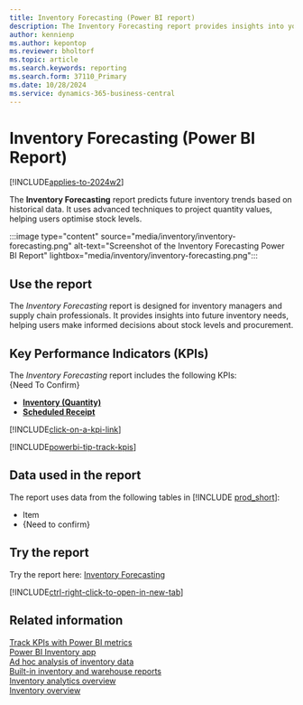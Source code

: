 ```yaml
---
title: Inventory Forecasting (Power BI report)
description: The Inventory Forecasting report provides insights into your organization's inventory trends and future needs.
author: kennienp
ms.author: kepontop
ms.reviewer: bholtorf
ms.topic: article
ms.search.keywords: reporting
ms.search.form: 37110_Primary
ms.date: 10/28/2024
ms.service: dynamics-365-business-central
---
```


# Inventory Forecasting (Power BI Report)

[!INCLUDE[applies-to-2024w2](includes/applies-to-2024w2.md)]

The **Inventory Forecasting** report predicts future inventory trends based on historical data. It uses advanced techniques to project quantity values, helping users optimise stock levels.

:::image type="content" source="media/inventory/inventory-forecasting.png" alt-text="Screenshot of the Inventory Forecasting Power BI Report" lightbox="media/inventory/inventory-forecasting.png":::

## Use the report

The *Inventory Forecasting* report is designed for inventory managers and supply chain professionals. It provides insights into future inventory needs, helping users make informed decisions about stock levels and procurement.

## Key Performance Indicators (KPIs)

The *Inventory Forecasting* report includes the following KPIs:  
{Need To Confirm}

- [**Inventory (Quantity)**](inventory-powerbi-kpis.md#inventory-quantity)
- [**Scheduled Receipt**](inventory-powerbi-kpis.md#scheduled-receipt)

[!INCLUDE[click-on-a-kpi-link](includes/click-on-a-kpi-link.md)] 

[!INCLUDE[powerbi-tip-track-kpis](includes/powerbi-tip-track-kpis.md)] 


## Data used in the report

The report uses data from the following tables in [!INCLUDE [prod_short](includes/prod_short.md)]:

- Item
- {Need to confirm}

## Try the report

Try the report here: [Inventory Forecasting](https://businesscentral.dynamics.com?page=37110)

[!INCLUDE[ctrl-right-click-to-open-in-new-tab](includes/ctrl-right-click-to-open-in-new-tab.md)]

## Related information

[Track KPIs with Power BI metrics](track-kpis-with-power-bi-metrics.md)  
[Power BI Inventory app](inventory-powerbi-app.md)  
[Ad hoc analysis of inventory data](ad-hoc-analysis-inventory.md)  
[Built-in inventory and warehouse reports](inventory-WMS-reports.md)  
[Inventory analytics overview](inventory-analytics-overview.md)  
[Inventory overview](inventory-manage-inventory.md)
